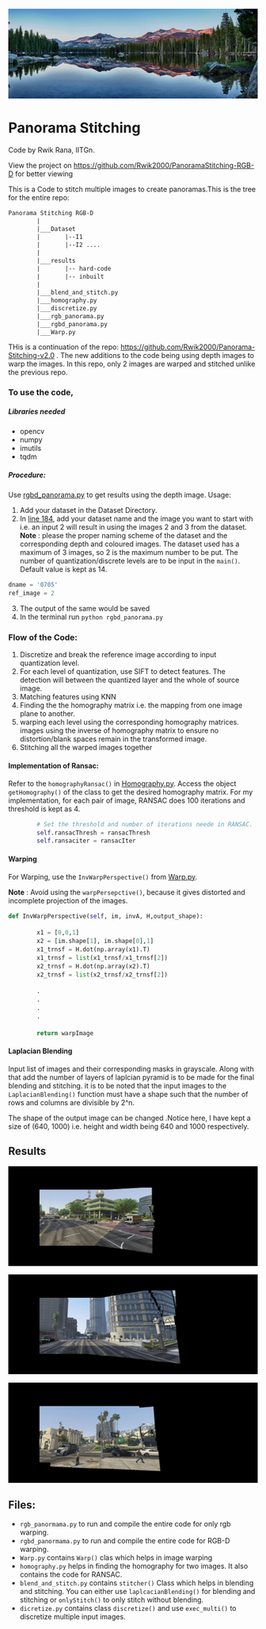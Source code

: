 ![alt text](https://github.com/Rwik2000/Panorama-Stitching-v2.0/blob/main/Dataset/sample.jpg)
# Panorama Stitching

Code by Rwik Rana, IITGn.

View the project on https://github.com/Rwik2000/PanoramaStitching-RGB-D for better viewing 

This is a Code to stitch multiple images to create panoramas.This is the tree for the entire repo:

```
Panorama Stitching RGB-D
        |
        |___Dataset
        |       |--I1
        |       |--I2 ....
        |
        |___results
        |       |-- hard-code
        |       |-- inbuilt
        |
        |___blend_and_stitch.py
        |___homography.py
        |___discretize.py
        |___rgb_panorama.py
        |___rgbd_panorama.py
        |___Warp.py

```

THis is a continuation of the repo: https://github.com/Rwik2000/Panorama-Stitching-v2.0 . The new additions to the code being using depth images to warp the images. In this repo, only 2 images are warped and stitched unlike the previous repo.

### To use the code, 

##### Libraries needed
* opencv
* numpy
* imutils
* tqdm

##### Procedure:
Use [rgbd_panorama.py](https://github.com/Rwik2000/PanoramaStitching-RGB-D/blob/main/rgbd_panorama.py) to get results using the depth image. Usage:

1. Add your dataset in the Dataset Directory.
2. In [line 184](https://github.com/Rwik2000/PanoramaStitching-RGB-D/blob/main/rgbd_panorama.py#L184), add your dataset name and the image you want to start with i.e. an input 2 will result in using the images 2 and 3 from the dataset. **Note** : please the proper naming scheme of the dataset and the corresponding depth and coloured images. The dataset used has a maximum of 3 images, so 2 is the maximum number to be put. The number of quantization/discrete levels are to be input in the `main()`. Default value is kept as 14.

```python
dname = '0705'
ref_image = 2

```
3. The output of the same would be saved 
4. In the terminal run `python rgbd_panorama.py`

### Flow of the Code:
1. Discretize and break the reference image according to input quantization level.
2. For each level of quantization, use  SIFT to detect features. The detection will between the quantized layer and the whole of source image.
3. Matching features using KNN
4. Finding the the homography matrix i.e. the mapping from one image plane to another.
5. warping each level using the corresponding homography matrices. images using the inverse of homography matrix to 
   ensure no distortion/blank spaces remain in the transformed image.
6. Stitching all the warped images together

#### Implementation of Ransac:
Refer to the `homographyRansac()` in [Homography.py](https://github.com/Rwik2000/PanoramaStitching-RGB-D/blob/main/homography.py). Access the object `getHomography()` of the class to get the desired homography matrix.
For my implementation, for each pair of image, RANSAC does 100 iterations and threshold is kept as 4.
```python
        # Set the threshold and number of iterations neede in RANSAC.
        self.ransacThresh = ransacThresh
        self.ransaciter = ransacIter


```
#### Warping
For Warping, use the `InvWarpPerspective()` from [Warp.py](https://github.com/Rwik2000/PanoramaStitching-RGB-D/blob/main/Warp.py).

**Note** : Avoid using the `warpPersepctive()`, because it gives distorted and incomplete projection of the images.

```python
def InvWarpPerspective(self, im, invA, H,output_shape):

        x1 = [0,0,1]
        x2 = [im.shape[1], im.shape[0],1]
        x1_trnsf = H.dot(np.array(x1).T)
        x1_trnsf = list(x1_trnsf/x1_trnsf[2])
        x2_trnsf = H.dot(np.array(x2).T)
        x2_trnsf = list(x2_trnsf/x2_trnsf[2])

        .
        .
        .
        .       
                
        return warpImage
```
#### Laplacian Blending
Input list of images and their corresponding masks in grayscale. Along with that add the number of layers of laplcian pyramid is to be made for the final blending and stitching. it is to be noted that the input images to the `LaplacianBlending()` function must have a shape such that the number of rows and columns are divisible by 2^n.

The shape of the output image can be changed .Notice here, I have kept a size of (640, 1000) i.e. height and width being 640 and 1000 respectively.

## Results

![alt text](https://github.com/Rwik2000/PanoramaStitching-RGB-D/blob/main/results/hard-code/0292/0292_0_1.jpg)

![alt text](https://github.com/Rwik2000/PanoramaStitching-RGB-D/blob/main/results/hard-code/2812/2812_1_2.jpg)

![alt text](https://github.com/Rwik2000/PanoramaStitching-RGB-D/blob/main/results/hard-code/3345/3345_1_2.jpg)


## Files:
* `rgb_panormama.py` to run and compile the entire code for only rgb warping.
* `rgbd_panormama.py` to run and compile the entire code for RGB-D warping.
* `Warp.py` contains `Warp()` clas which helps in image warping
* `homography.py` helps in finding the homography for two images. It also contains the code for RANSAC.
* `blend_and_stitch.py` contains `stitcher()` Class which helps in blending and stitching. You can either use `laplcacianBlending()` for blending and stitching or `onlyStitch()` to only stitch without blending.
* `dicretize.py` contains class `discretize()` and use `exec_multi()` to discretize multiple input images.

